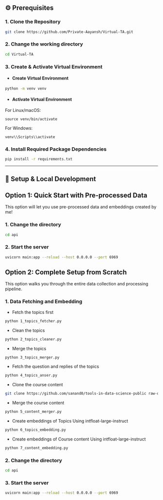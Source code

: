 ## ⚙️ Prerequisites

### 1. Clone the Repository
```bash
git clone https://github.com/Private-Aayansh/Virtual-TA.git
```

### 2. Change the working directory
```bash
cd Virtual-TA
```

### 3. Create & Activate Virtual Environment
- #### Create Virtual Environment
  
```bash
python -m venv venv
```

- #### Activate Virtual Environment
For Linux/macOS:
```
source venv/bin/activate
```
For Windows:
```
venv\\Scripts\\activate
```

### 4. Install Required Package Dependencies
```bash
pip install -r requirements.txt
```

---

## **🚀 Setup & Local Development**

## Option 1: Quick Start with Pre-processed Data

This option will let you use pre-processed data and embeddings created by me!

### 1. Change the directory
```bash
cd api
```

### 2. Start the server
```bash
uvicorn main:app --reload --host 0.0.0.0 --port 6969
```

## Option 2: Complete Setup from Scratch

This option walks you through the entire data collection and processing pipeline.

### 1. Data Fetching and Embedding

- Fetch the topics first
```bash
python 1_topics_fetcher.py
```

- Clean the topics
```bash
python 2_topics_cleaner.py
```

- Merge the topics
```bash
python 3_topics_merger.py
```

- Fetch the question and replies of the topics
```bash
python 4_topics_anser.py
```

- Clone the course content
```bash
git clone https://github.com/sanand0/tools-in-data-science-public raw-data/cloned
```

- Merge the course content
```bash
python 5_content_merger.py
```

- Create embeddings of Topics Using intfloat-large-instruct
```bash
python 6_topics_embedding.py
```

- Create embeddings of Course content Using intfloat-large-instruct
```bash
python 7_content_embedding.py
```

### 2. Change the directory
```bash
cd api
```

### 3. Start the server
```bash
uvicorn main:app --reload --host 0.0.0.0 --port 6969
```
